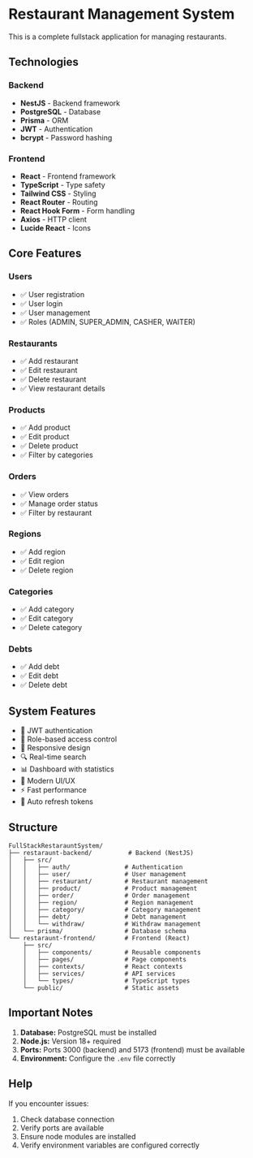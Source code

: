 # Restaurant Management System

This is a complete fullstack application for managing restaurants.

## Technologies

### Backend

- **NestJS** - Backend framework
- **PostgreSQL** - Database
- **Prisma** - ORM
- **JWT** - Authentication
- **bcrypt** - Password hashing

### Frontend

- **React** - Frontend framework
- **TypeScript** - Type safety
- **Tailwind CSS** - Styling
- **React Router** - Routing
- **React Hook Form** - Form handling
- **Axios** - HTTP client
- **Lucide React** - Icons

## Core Features

### Users

- ✅ User registration
- ✅ User login
- ✅ User management
- ✅ Roles (ADMIN, SUPER_ADMIN, CASHER, WAITER)

### Restaurants

- ✅ Add restaurant
- ✅ Edit restaurant
- ✅ Delete restaurant
- ✅ View restaurant details

### Products

- ✅ Add product
- ✅ Edit product
- ✅ Delete product
- ✅ Filter by categories

### Orders

- ✅ View orders
- ✅ Manage order status
- ✅ Filter by restaurant

### Regions

- ✅ Add region
- ✅ Edit region
- ✅ Delete region

### Categories

- ✅ Add category
- ✅ Edit category
- ✅ Delete category

### Debts

- ✅ Add debt
- ✅ Edit debt
- ✅ Delete debt

## System Features

- 🔐 JWT authentication
- 👥 Role-based access control
- 📱 Responsive design
- 🔍 Real-time search
- 📊 Dashboard with statistics
- 🎨 Modern UI/UX
- ⚡ Fast performance
- 🔄 Auto refresh tokens

## Structure

```
FullStackRestarauntSystem/
├── restaraunt-backend/          # Backend (NestJS)
│   ├── src/
│   │   ├── auth/               # Authentication
│   │   ├── user/               # User management
│   │   ├── restaurant/         # Restaurant management
│   │   ├── product/            # Product management
│   │   ├── order/              # Order management
│   │   ├── region/             # Region management
│   │   ├── category/           # Category management
│   │   ├── debt/               # Debt management
│   │   └── withdraw/           # Withdraw management
│   └── prisma/                 # Database schema
└── restaraunt-frontend/        # Frontend (React)
    ├── src/
    │   ├── components/         # Reusable components
    │   ├── pages/              # Page components
    │   ├── contexts/           # React contexts
    │   ├── services/           # API services
    │   └── types/              # TypeScript types
    └── public/                 # Static assets
```

## Important Notes

1. **Database:** PostgreSQL must be installed
2. **Node.js:** Version 18+ required
3. **Ports:** Ports 3000 (backend) and 5173 (frontend) must be available
4. **Environment:** Configure the `.env` file correctly

## Help

If you encounter issues:

1. Check database connection
2. Verify ports are available
3. Ensure node modules are installed
4. Verify environment variables are configured correctly
